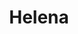 ---
title: Helena
date: 
draft: false

# descripcion
description : Aros pasantes colgantes en plata 925 y cristal.

materials: Plata 925

color: 

dimensions: Largo 2,70 cm

code: 01-01-1077

type: "Aros"

categories: []

price: $2.740,00

price_eftvo: $2.330,00

# Images
# first image will be shown in the product page
images:
  # - image: "images/path_to_image"
  # La ubicacion de las imagenes es imagenes/Aros/Aros.Colgantes/01-01-1077-helena
  - image: "./images/aros/colgantes/01-01-1077-helena_a.jpg"
  - image: "./images/aros/colgantes/01-01-1077-helena_b.jpg"
---
